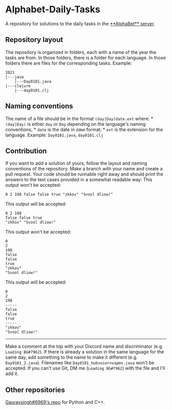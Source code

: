 # Alphabet-Daily-Tasks
A repository for solutions to the daily tasks in the [\*\*AlphaBet\*\* server](https://alphabetcommunity.tech).

## Repository layout
The repository is organized in folders, each with a name of the year the tasks are from. In those folders, there is a folder for each language. In those folders there are files for the corresponding tasks.
Example:
```console
2021
|---java
    |---Day0101.java
|---clojure
    |---day0101.clj
```

## Naming conventions
The name of a file should be in the format `(day|Day)date.ext` where:
    * `(day|Day)` is either `day` or `Day` depending on the language's naming conventions;
    * `date` is the date in `ddmm` format;
    * `ext` is the extension for the language.
Example: `Day0101.java`, `day0101.clj`

## Contribution
If you want to add a solution of yours, follow the layout and naming conventions of the repository. Make a branch with your name and create a pull request. Your code should be runnable right away and should print the answers to the test cases provided in a somewhat readable way:
This output won't be accepted:
```console
0 2 198 false false true "zkkov" "Svool dliow!"
```
This output will be accepted:
```console
0 2 198
false false true
"zkkov" "Svool dliow!"
```
This output won't be accepted:
```console
0
2
198
false
false
true
"zkkov"
"Svool dliow!"
```
This output will be accepted:
```console
0
2
198
-----
false
false
true
-----
"zkkov"
"Svool dliow!"
```
---
Make a comment at the top with your Discord name and discriminator (e.g. `Loading BG#7962`). If there is already a solution in the same language for the same day, add something to the name to make it different (e.g. `Day0101_2.java`). Filenames like `Day0101_hubvoiernvapmv.java` won't be accepted. If you can't use Git, DM me (`Loading BG#7962`) with the file and I'll add it.

## Other repositories
[Gauravsingh#6969's repo](https://github.com/gauravsingh5/tasks) for Python and C++.
